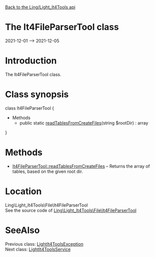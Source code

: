 [Back to the Ling/Light_It4Tools api](https://github.com/lingtalfi/Light_It4Tools/blob/master/doc/api/Ling/Light_It4Tools.md)



The It4FileParserTool class
================
2021-12-01 --> 2021-12-05






Introduction
============

The It4FileParserTool class.



Class synopsis
==============


class <span class="pl-k">It4FileParserTool</span>  {

- Methods
    - public static [readTablesFromCreateFiles](https://github.com/lingtalfi/Light_It4Tools/blob/master/doc/api/Ling/Light_It4Tools/File/It4FileParserTool/readTablesFromCreateFiles.md)(string $rootDir) : array

}






Methods
==============

- [It4FileParserTool::readTablesFromCreateFiles](https://github.com/lingtalfi/Light_It4Tools/blob/master/doc/api/Ling/Light_It4Tools/File/It4FileParserTool/readTablesFromCreateFiles.md) &ndash; Returns the array of tables, based on the given root dir.





Location
=============
Ling\Light_It4Tools\File\It4FileParserTool<br>
See the source code of [Ling\Light_It4Tools\File\It4FileParserTool](https://github.com/lingtalfi/Light_It4Tools/blob/master/File/It4FileParserTool.php)



SeeAlso
==============
Previous class: [LightIt4ToolsException](https://github.com/lingtalfi/Light_It4Tools/blob/master/doc/api/Ling/Light_It4Tools/Exception/LightIt4ToolsException.md)<br>Next class: [LightIt4ToolsService](https://github.com/lingtalfi/Light_It4Tools/blob/master/doc/api/Ling/Light_It4Tools/Service/LightIt4ToolsService.md)<br>

